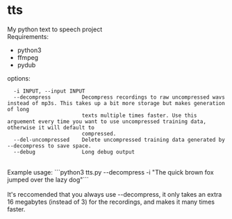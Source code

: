 # tts
My python text to speech project
<br>
Requirements:
 - python3
 - ffmpeg
 - pydub

options:
```  -h, --help            show this help message and exit
  -i INPUT, --input INPUT
  --decompress          Decompress recordings to raw uncompressed wavs instead of mp3s. This takes up a bit more storage but makes generation of long
                        texts multiple times faster. Use this arguement every time you want to use uncompressed training data, otherwise it will default to
                        compressed.
  --del-uncompressed    Delete uncompressed training data generated by --decompress to save space.
  --debug               Long debug output
```
<br>
Example usage:
```python3 tts.py --decompress -i "The quick brown fox jumped over the lazy dog"```
<br><br>
It's reccomended that you always use --decompress, it only takes an extra 16 megabytes (instead of 3) for the recordings, and makes it many times faster.
